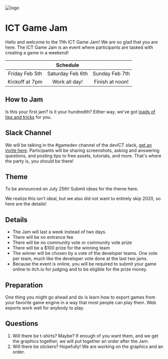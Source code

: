![logo](https://github.com/brianisbrilliant/brianisbrilliant.github.io/blob/master/twitter-profile.png?raw=true)

# **ICT Game Jam**

Hello and welcome to the 11th ICT Game Jam! We are so glad that you are here. The ICT Game Jam is an event where participants are tasked with creating a game in a weekend!

||Schedule||
|:--:|:--:|:--:|
|Friday Feb 5th|Saturday Feb 6th|Sunday Feb 7th|
|Kickoff at 7pm|Work all day!|Finish at noon!|

## How to Jam

Is this your first jam? Is it your hundredth? Either way, we've got [loads of tips and tricks](http://ictgamejam.com/guide) for you.

## Slack Channel

We will be talking in the #gamedev channel of the devICT slack, [get an invite here](https://devict-slackin.herokuapp.com/). Participants will be sharing screenshots, asking and answering questions, and posting tips to free assets, tutorials, and more. That's where the party is, you should be there!

## Theme
To be announced on July 25th! Submit ideas for the theme here.

We realize this isn't ideal, but we also did not want to entirely skip 2020, so here are the details!


## Details

- The Jam will last a week instead of two days.
- There will be no entrance fee
- There will be no community vote or community vote prize
- There will be a $100 prize for the winning team
- The winner will be chosen by a vote of the developer teams. One vote per team, much like the developer vote done at the last two jams.
- Because the event is online, you will be required to submit your game online to itch.io for judging and to be eligible for the prize money.

## Preparation

One thing you might go ahead and do is learn how to export games from your favorite game engine in a way that most people can play them. Web exports work well for anybody to play.

## Questions

1. Will there be t-shirts?
Maybe? If enough of you want them, and we get the graphics together,  we will put together an order after the Jam.
2. Will there be stickers?
Hopefully! We are working on the graphics and an order.


